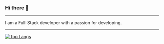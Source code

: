### Hi there 👋
_________________
I am a Full-Stack developer with a passion for developing.
_________________

[![Top Langs](https://github-readme-stats.vercel.app/api/top-langs/?username=alexiaCat&layout=compact)](https://github.com/anuraghazra/github-readme-stats)


